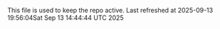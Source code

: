 This file is used to keep the repo active.
Last refreshed at 2025-09-13 19:56:04Sat Sep 13 14:44:44 UTC 2025
